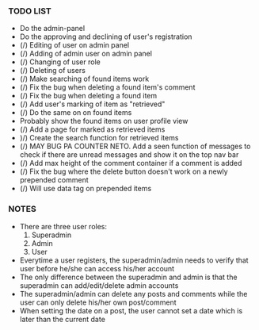 <h3>TODO LIST</h3>
<ul>
	<li>Do the admin-panel</li>
	<li>Do the approving and declining of user's registration</li>
	<li>(/) Editing of user on admin panel</li>
	<li>(/) Adding of admin user on admin panel</li>
	<li>(/) Changing of user role </li>
	<li>(/) Deleting of users</li>
	<li>(/) Make searching of found items work</li>
	<li>(/) Fix the bug when deleting a found item's comment</li>
	<li>(/) Fix the bug when deleting a found item </li>
	<li>(/) Add user's marking of item as "retrieved"</li>
	<li>(/) Do the same on on found items</li>
	<li>Probably show the found items on user profile view</li>
	<li>(/) Add a page for marked as retrieved items</li>
	<li>)/) Create the search function for retrieved items</li>
	<li>(/) MAY BUG PA COUNTER NETO. Add a seen function of messages to check if there are unread messages and show it on the top nav bar</li>
	<li>(/) Add max height of the comment container if a comment is added</li>
	<li>(/) Fix the bug where the delete button doesn't work on a newly prepended comment</li>
	<li>(/) Will use data tag on prepended items</li>
</ul>

<h3>NOTES</h3>
<ul>
	<li>There are three user roles: 
		<ol>
			<li>Superadmin</li>
			<li>Admin</li>
			<li>User</li>
		</ol>
	</li>
	<li>Everytime a user registers, the superadmin/admin needs to verify that user before he/she can access his/her account</li>
	<li>The only difference between the superadmin and admin is that the superadmin can add/edit/delete admin accounts</li>
	<li>The superadmin/admin can delete any posts and comments while the user can only delete his/her own post/comment</li>
	<li>When setting the date on a post, the user cannot set a date which is later than the current date</li>
</ul>